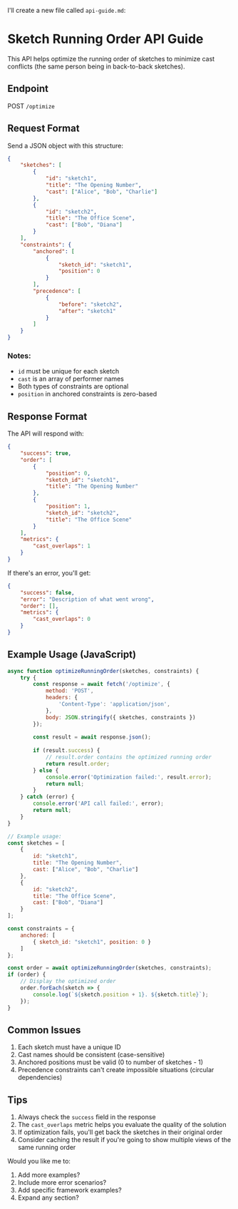 I'll create a new file called `api-guide.md`:

# Sketch Running Order API Guide

This API helps optimize the running order of sketches to minimize cast conflicts (the same person being in back-to-back sketches).

## Endpoint

POST `/optimize`

## Request Format

Send a JSON object with this structure:
```json
{
    "sketches": [
        {
            "id": "sketch1",
            "title": "The Opening Number",
            "cast": ["Alice", "Bob", "Charlie"]
        },
        {
            "id": "sketch2",
            "title": "The Office Scene",
            "cast": ["Bob", "Diana"]
        }
    ],
    "constraints": {
        "anchored": [
            {
                "sketch_id": "sketch1",
                "position": 0
            }
        ],
        "precedence": [
            {
                "before": "sketch2",
                "after": "sketch1"
            }
        ]
    }
}
```

### Notes:
- `id` must be unique for each sketch
- `cast` is an array of performer names
- Both types of constraints are optional
- `position` in anchored constraints is zero-based

## Response Format

The API will respond with:
```json
{
    "success": true,
    "order": [
        {
            "position": 0,
            "sketch_id": "sketch1",
            "title": "The Opening Number"
        },
        {
            "position": 1,
            "sketch_id": "sketch2",
            "title": "The Office Scene"
        }
    ],
    "metrics": {
        "cast_overlaps": 1
    }
}
```

If there's an error, you'll get:
```json
{
    "success": false,
    "error": "Description of what went wrong",
    "order": [],
    "metrics": {
        "cast_overlaps": 0
    }
}
```

## Example Usage (JavaScript)

```javascript
async function optimizeRunningOrder(sketches, constraints) {
    try {
        const response = await fetch('/optimize', {
            method: 'POST',
            headers: {
                'Content-Type': 'application/json',
            },
            body: JSON.stringify({ sketches, constraints })
        });
        
        const result = await response.json();
        
        if (result.success) {
            // result.order contains the optimized running order
            return result.order;
        } else {
            console.error('Optimization failed:', result.error);
            return null;
        }
    } catch (error) {
        console.error('API call failed:', error);
        return null;
    }
}

// Example usage:
const sketches = [
    {
        id: "sketch1",
        title: "The Opening Number",
        cast: ["Alice", "Bob", "Charlie"]
    },
    {
        id: "sketch2",
        title: "The Office Scene",
        cast: ["Bob", "Diana"]
    }
];

const constraints = {
    anchored: [
        { sketch_id: "sketch1", position: 0 }
    ]
};

const order = await optimizeRunningOrder(sketches, constraints);
if (order) {
    // Display the optimized order
    order.forEach(sketch => {
        console.log(`${sketch.position + 1}. ${sketch.title}`);
    });
}
```

## Common Issues

1. Each sketch must have a unique ID
2. Cast names should be consistent (case-sensitive)
3. Anchored positions must be valid (0 to number of sketches - 1)
4. Precedence constraints can't create impossible situations (circular dependencies)

## Tips

1. Always check the `success` field in the response
2. The `cast_overlaps` metric helps you evaluate the quality of the solution
3. If optimization fails, you'll get back the sketches in their original order
4. Consider caching the result if you're going to show multiple views of the same running order

Would you like me to:
1. Add more examples?
2. Include more error scenarios?
3. Add specific framework examples?
4. Expand any section?